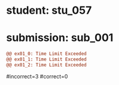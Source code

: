 # student: stu_057
# submission: sub_001

```diff
@@ ex01_0: Time Limit Exceeded
@@ ex01_1: Time Limit Exceeded
@@ ex01_2: Time Limit Exceeded
```
#incorrect=3
#correct=0
